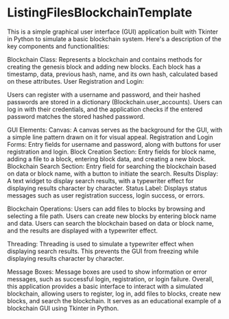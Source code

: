 # ListingFilesBlockchainTemplate
This is a simple graphical user interface (GUI) application built with Tkinter in Python to simulate a basic blockchain system. Here's a description of the key components and functionalities:

Blockchain Class:
Represents a blockchain and contains methods for creating the genesis block and adding new blocks.
Each block has a timestamp, data, previous hash, name, and its own hash, calculated based on these attributes.
User Registration and Login:

Users can register with a username and password, and their hashed passwords are stored in a dictionary (Blockchain.user_accounts).
Users can log in with their credentials, and the application checks if the entered password matches the stored hashed password.

GUI Elements:
Canvas: A canvas serves as the background for the GUI, with a simple line pattern drawn on it for visual appeal.
Registration and Login Forms: Entry fields for username and password, along with buttons for user registration and login.
Block Creation Section: Entry fields for block name, adding a file to a block, entering block data, and creating a new block.
Blockchain Search Section: Entry field for searching the blockchain based on data or block name, with a button to initiate the search.
Results Display: A text widget to display search results, with a typewriter effect for displaying results character by character.
Status Label: Displays status messages such as user registration success, login success, or errors.

Blockchain Operations:
Users can add files to blocks by browsing and selecting a file path.
Users can create new blocks by entering block name and data.
Users can search the blockchain based on data or block name, and the results are displayed with a typewriter effect.

Threading:
Threading is used to simulate a typewriter effect when displaying search results. This prevents the GUI from freezing while displaying results character by character.

Message Boxes:
Message boxes are used to show information or error messages, such as successful login, registration, or login failure.
Overall, this application provides a basic interface to interact with a simulated blockchain, allowing users to register, log in, add files to blocks, create new blocks, and search the blockchain. It serves as an educational example of a blockchain GUI using Tkinter in Python.
